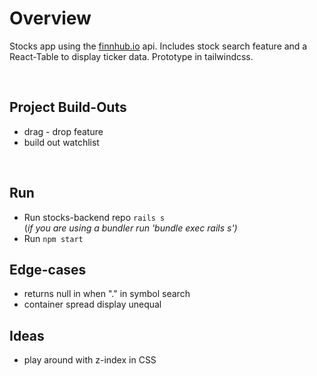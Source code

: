 # Overview 
Stocks app using the <a href="https://finnhub.io">finnhub.io</a> api. 
Includes stock search feature and a React-Table to display ticker data. 
Prototype in tailwindcss.

</br>

## Project Build-Outs
- drag - drop feature 
- build out watchlist 

</br>

## Run 
- Run stocks-backend repo `rails s` </br> (_if you are using a bundler run 'bundle exec rails s')_
- Run `npm start` 

## Edge-cases
- returns null in when "." in symbol search 
- container spread display unequal

## Ideas
- play around with z-index in CSS

